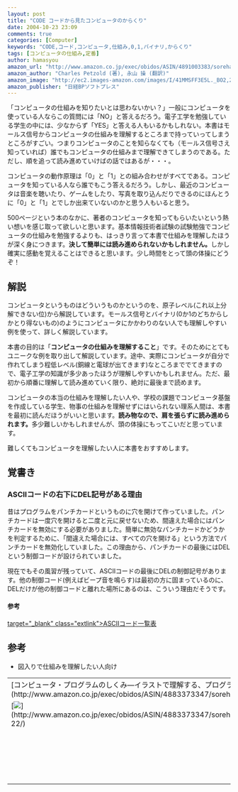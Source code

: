 ```yaml
---
layout: post
title: "CODE コードから見たコンピュータのからくり"
date: 2004-10-23 23:09
comments: true
categories: [Computer]
keywords: "CODE,コード,コンピュータ,仕組み,0,1,バイナリ,からくり"
tags: [コンピュータの仕組み,定番]
author: hamasyou
amazon_url: "http://www.amazon.co.jp/exec/obidos/ASIN/4891003383/sorehabooks-22"
amazon_author: "Charles Petzold (著), 永山 操 (翻訳)"
amazon_image: "http://ec2.images-amazon.com/images/I/41MMSFF3E5L._BO2,204,203,200_PIsitb-sticker-arrow-click,-76_AA300_SH20_OU09_.jpg"
amazon_publisher: "日経BPソフトプレス"
---
```


「コンピュータの仕組みを知りたいとは思わないかい？」一般にコンピュータを使っている人ならこの質問には「NO」と答えるだろう。電子工学を勉強している学生の中には、少なからず「YES」と答える人もいるかもしれない。本書はモールス信号からコンピュータの仕組みを理解するところまで持っていってしまうところがすごい。つまりコンピュータのことを知らなくても（モールス信号さえ知っていれば）誰でもコンピュータの仕組みまで理解できてしまうのである。ただし、順を追って読み進めていけばの話ではあるが・・・。

コンピュータの動作原理は「0」と「1」との組み合わせがすべてである。コンピュータを知っている人なら誰でもこう答えるだろう。しかし、最近のコンピュータは音楽を聴いたり、ゲームをしたり、写真を取り込んだりできるのにほんとうに「0」と「1」とでしか出来ていないのかと思う人もいると思う。

500ページという本のなかに、著者のコンピュータを知ってもらいたいという熱い想いを感じ取って欲しいと思います。基本情報技術者試験の試験勉強でコンピュータの仕組みを勉強するよりも、はっきり言って本書で仕組みを理解したほうが深く身につきます。<strong>決して簡単には読み進められないかもしれません。</strong>しかし確実に感動を覚えることはできると思います。少し時間をとって頭の体操にどうぞ！


<!-- more -->

<h2>解説</h2>

コンピュータというものはどういうものかというのを、原子レベル(これ以上分解できない位)から解説しています。モールス信号とバイナリ(0か1のどちからしかとり得ないもの)のようにコンピュータにかかわりのない人でも理解しやすい例を使って、詳しく解説しています。

本書の目的は「<strong>コンピュータの仕組みを理解すること</strong>」です。そのためにとてもユニークな例を取り出して解説しています。途中、実際にコンピュータが自分で作れてしまう程低レベル(銅線と電球が出てきます)なところまででてきますので、電子工学の知識が多少あったほうが理解しやすいかもしれません。ただ、最初から順番に理解して読み進めていく限り、絶対に最後まで読めます。

コンピュータの本当の仕組みを理解したい人や、学校の課題でコンピュータ基盤を作成している学生、物事の仕組みを理解せずにはいられない理系人間は、本書を最初に読んだほうがいいと思います。<strong>読み物なので、肩を張らずに読み進められます。</strong>多少難しいかもしれませんが、頭の体操にもってこいだと思っています。

難しくてもコンピュータを理解したい人に本書をおすすめします。

<h2>覚書き</h2>

<h3>ASCIIコードの右下にDEL記号がある理由</h3>

昔はプログラムをパンチカードというものに穴を開けて作っていました。パンチカードは一度穴を開けると二度と元に戻せないため、間違えた場合にはパンチカードを無効にする必要がありました。簡単に無効なパンチカードかどうかを判定するために、「間違えた場合には、すべての穴を開ける」という方法でパンチカードを無効化していました。この理由から、パンチカードの最後にはDELという制御コードが設けられていました。

現在でもその風習が残っていて、ASCIIコードの最後にDELの制御記号があります。他の制御コード(例えばビープ音を鳴らす)は最初の方に固まっているのに、DELだけが他の制御コードと離れた場所にあるのは、こういう理由だそうです。

<h4>参考</h4>

[ target="_blank" class="extlink">ASCIIコード一覧表](http://www.psl.ne.jp/perl/pdojo00b.html)

<h2>参考</h2>

+ 図入りで仕組みを理解したい人向け

<div class="rakuten"><table border="0" cellpadding="5" width="400"><tr><td colspan="2">[コンピュータ・プログラムのしくみ―イラストで理解する、プログラミングの基本的な考え方](http://www.amazon.co.jp/exec/obidos/ASIN/4883373347/sorehabooks-22/)</td></tr><tr><td valign="top">[<img src="http://images-jp.amazon.com/images/P/4883373347.09.MZZZZZZZ.jpg"   border="0" />](http://www.amazon.co.jp/exec/obidos/ASIN/4883373347/sorehabooks-22/)</td><td valign="top"><font size="-1">ダニエル アップルマン　Daniel Appleman　小林 敦子<br /><br /><iframe scrolling="no" frameborder="0" width="200" height="40" hspace="0" vspace="0" marginheight="0" marginwidth="0" src="http://webservices.amazon.co.jp/onca/xml?Service=AWSProductData&SubscriptionId=0G91FPYVW6ZGWBH4Y9G2&AssociateTag=goodpic-22&Operation=ItemLookup&IdType=ASIN&ContentType=text/html&Page=1&ResponseGroup=Offers&ItemId=4883373347&Version=2004-10-04&Style=http://www.g-tools.net/xsl/priceFFFFFF.xsl"></iframe><br /><b>おすすめ平均　</b><img src="http://g-images.amazon.com/images/G/01/detail/stars-5-0.gif"   /><br /><img src="http://g-images.amazon.com/images/G/01/detail/stars-5-0.gif"   />とっても分かりやすい！！<br /><br />[Amazonで詳しく見る](http://www.amazon.co.jp/exec/obidos/ASIN/4883373347/sorehabooks-22/)</font><img src="http://www.goodpic.com/mt/images/spacer.gif"   width="30" height="1" /><font size="-2">by [G-Tools](http://www.goodpic.com/mt/aws/)</font><br /></td></tr></table>
</div>
　




